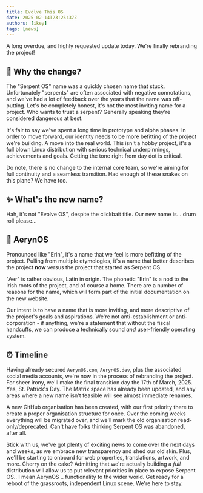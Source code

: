 ```yaml
---
title: Evolve This OS
date: 2025-02-14T23:25:37Z
authors: [ikey]
tags: [news]
---
```


A long overdue, and highly requested update today. We're finally rebranding the project!


## 🤔 Why the change?

The "Serpent OS" name was a quickly chosen name that stuck. Unfortunately "serpents" are often associated with
negative connotations, and we've had a lot of feedback over the years that the name was off-putting. Let's be completely
honest, it's not the most inviting name for a project. Who wants to trust a serpent? Generally speaking they're considered
dangerous at best.

<!--more-->

It's fair to say we've spent a long time in prototype and alpha phases. In order to move forward, our identity needs
to be more befitting of the project we're building. A move into the real world. This isn't a hobby project, it's a full
blown Linux distribution with serious technical underpinnings, achievements and goals. Getting the tone right from day dot
is critical.

Do note, there is no change to the internal core team, so we're aiming for full continuity and a seamless transition.
Had enough of these snakes on this plane? We have too.

## ✨ What's the new name?

Hah, it's not "Evolve OS", despite the clickbait title. Our new name is... drum roll please...

## 🌟 **AerynOS**

Pronounced like "Erin", it's a name that we feel is more befitting of the project. Pulling from multiple etymologies, it's a name that better describes the project
**now** versus the project that started as Serpent OS.

"Aer" is rather obvious, Latin in origin. The phonetic "Erin" is a nod to the Irish roots of the project, and of course a home.
There are a number of reasons for the name, which will form part of the initial documentation on the new website.

Our intent is to have a name that is more inviting, and more descriptive of the project's goals and aspirations. We're not
anti-establishment or anti-corporation - if anything, we're a statement that without the fiscal handcuffs, we can produce a
technically sound *and* user-friendly operating system.

## ⏰ Timeline

Having already secured `AerynOS.com`, `AerynOS.dev`, plus the associated social media accounts, we're now in the process of
rebranding the project. For sheer irony, we'll make the final transition day the 17th of March, 2025. Yes, St. Patrick's Day.
The Matrix space has already been updated, and any areas where a new name isn't feasible will see almost immediate renames.

A new GitHub organisation has been created, with our first priority there to create a proper organisation structure for once.
Over the coming weeks everything will be migrated over, and we'll mark the old organisation read-only/deprecated. Can't have folks
thinking Serpent OS was abandoned, after all.

Stick with us, we've got plenty of exciting news to come over the next days and weeks, as we embrace new transparency and
shed our old skin. Plus, we'll be starting to onboard for web properties, translations, artwork, and more. Cherry on the cake?
Admitting that we're actually building a *full* distribution will allow us to put relevant priorities in place to expose
Serpent OS.. I mean AerynOS .. functionality to the wider world. Get ready for a reboot of the grassroots, independent Linux
scene. We're here to stay.
